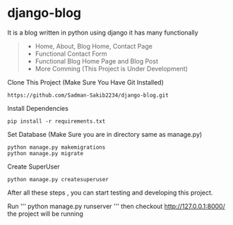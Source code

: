 # django-blog
It is a blog written in python using django it has many functionally
>
> - Home, About, Blog Home, Contact Page
> - Functional Contact Form
> - Functional Blog Home Page and Blog Post
> - More Comming (This Project is Under Development)
>

Clone This Project (Make Sure You Have Git Installed)
```
https://github.com/Sadman-Sakib2234/django-blog.git
```
Install Dependencies 

```
pip install -r requirements.txt
```

Set Database (Make Sure you are in directory same as manage.py)
```
python manage.py makemigrations
python manage.py migrate
```
Create SuperUser 
```
python manage.py createsuperuser
```

After all these steps , you can start testing and developing this project. 

Run
'''
python manage.py runserver
'''
then checkout http://127.0.0.1:8000/ the project will be running